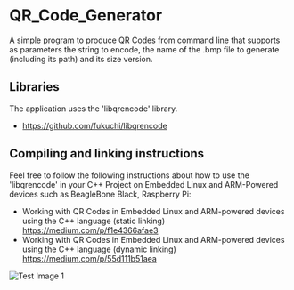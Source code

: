 # QR_Code_Generator
A simple program to produce QR Codes from command line that supports  as parameters the string to encode, the name of the .bmp file to generate (including its path) and its size version.

## Libraries
The application uses the 'libqrencode' library. 
* https://github.com/fukuchi/libqrencode

## Compiling and linking instructions
Feel free to follow the following instructions about how to use the 'libqrencode' in your C++ Project on Embedded Linux and ARM-Powered devices such  as BeagleBone Black, Raspberry Pi:

* Working with QR Codes in Embedded Linux and ARM-powered devices using the C++ language (static linking) https://medium.com/p/f1e4366afae3
* Working with QR Codes in Embedded Linux and ARM-powered devices using the C++ language (dynamic linking) https://medium.com/p/55d111b51aea

![Test Image 1](3DTest.png)
